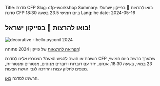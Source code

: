 Title: סדנת CFP
Slug: cfp-workshop
Summary: בואו להרצות 📢 בפייקון ישראל! סדנת CFP ביום חמישי 23.5 בשעה 18:30
Lang: he
date: 2024-05-16


## בואו להרצות  📢  בפייקון ישראל!

![decorative - hello pyconil 2024]({static}/images/hello-pyconil-2024.jpeg)

[הקריאה להרצאות]({filename}cfp.md) של פייקון 2024 פתוחה!

חושבת או חושב להגיש הצעה? הצטרפו אלינו לסדנת CFP שתערך ברשת ביום
חמישי, 23 במאי, בשעה 18:30. אנחנו, יחד עם דוברות ודוברים מנוסים,
מנטורים ומנטוריות, מצפים לחלוק עצות והדרכה לגבי הגשת הצעות.

הרשמו לסדנה [כאן](https://bit.ly/4dHp5K2).

